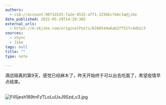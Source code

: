 ```yaml
---
authors:
  - csb://account:9871d335-7a2e-4515-a7f1-2256bc7ebc3a@jike
date_published: 2022-05-19T14:29:30Z
external_urls:
  - https://m.okjike.com/originalPosts/6286544a6ab2ff52fc4db2c3
sources:
  - xSync
  - Jike
tags: null
title: ""
type: note

---
```


酒店隔离的第9天，感觉已经麻木了，昨天开始终于可以出去吃面了，希望疫情早点结束。<br><br>

![FiI5jesh189tnFzTLoLuUxJ9Szd_v3.jpg](./attachments/bafybeidw7jqtgnvowatayanfgnak3jylbz6qw4syjxoil2m4lyfhksssim)